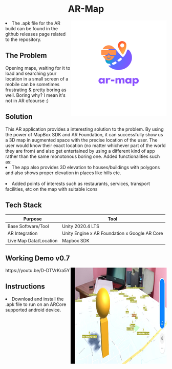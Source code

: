<html>
<body>
<h1 align="center"> AR-Map
</h1> <img src="./Images/ar-map.png" width="300" height="300" align="right" align="top"> 

<li>The .apk file for the AR build can be found in the github releases page related to the repository.<br></li>

<h2 align="left"> The Problem </h2>  
Opening maps, waiting for it to load and searching your location in a small screen of a mobile can be sometimes frustrating & pretty boring as well. Boring why? I mean it's not in AR ofcourse :)

<h2 align="left"> Solution </h2>  
This AR application provides a interesting solution to the problem. By using the power of MapBox SDK and AR Foundation, it can successfully show us a 3D map in augmented space with the precise location of the user. The user would know their exact location (no matter whichever part of the world they are from) and also get entertained by using a different kind of app rather than the same monotonous boring one.
Added functionalities such as:
<li>The app also provides 3D elevation to houses/buildings with polygons and also shows proper elevation in places like hills etc.<br></li><br></li>
<li>Added points of interests such as restaurants, services, transport facilities, etc on the map with suitable icons<br></li>

<h2 align="left"> Tech Stack </h2>  

Purpose | Tool
------- | -------
Base Software/Tool | Unity 2020.4 LTS
AR Integration | Unity Engine x AR Foundation x Google AR Core
Live Map Data/Location |  Mapbox SDK

<h2 align="left"> Working Demo v0.7</h2>
https://youtu.be/D-DTVrKra5Y

</h1> <img src="./Images/4.jpeg" width="300" height="300" align="right"> 


<h2 align="left"> Instructions </h2>  
<li>Download and install the .apk file to run on an ARCore supported android device.<br></li>

</body>
</html>
